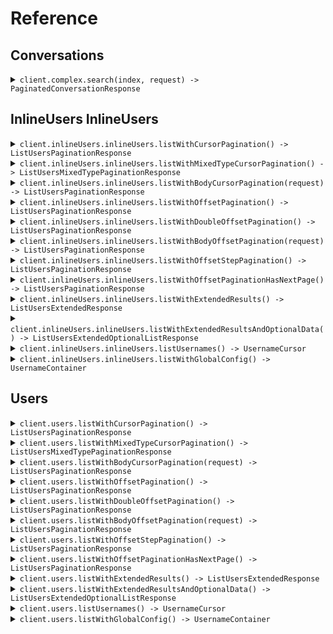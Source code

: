 # Reference
## Conversations
<details><summary><code>client.complex.search(index, request) -> PaginatedConversationResponse</code></summary>
<dl>
<dd>

#### 🔌 Usage

<dl>
<dd>

<dl>
<dd>

```java
client.complex().search(
    "index",
    SearchRequest
        .builder()
        .query(
            SearchRequestQuery.ofSingleFilterSearchRequest(
                SingleFilterSearchRequest
                    .builder()
                    .field("field")
                    .operator(SingleFilterSearchRequestOperator.EQUALS)
                    .value("value")
                    .build()
            )
        )
        .pagination(
            StartingAfterPaging
                .builder()
                .perPage(1)
                .startingAfter("starting_after")
                .build()
        )
        .build()
);
```
</dd>
</dl>
</dd>
</dl>

#### ⚙️ Parameters

<dl>
<dd>

<dl>
<dd>

**index:** `String` 
    
</dd>
</dl>

<dl>
<dd>

**request:** `SearchRequest` 
    
</dd>
</dl>
</dd>
</dl>


</dd>
</dl>
</details>

## InlineUsers InlineUsers
<details><summary><code>client.inlineUsers.inlineUsers.listWithCursorPagination() -> ListUsersPaginationResponse</code></summary>
<dl>
<dd>

#### 🔌 Usage

<dl>
<dd>

<dl>
<dd>

```java
client.inlineUsers().inlineUsers().listWithCursorPagination(
    ListUsersCursorPaginationRequest
        .builder()
        .page(1)
        .perPage(1)
        .order(Order.ASC)
        .startingAfter("starting_after")
        .build()
);
```
</dd>
</dl>
</dd>
</dl>

#### ⚙️ Parameters

<dl>
<dd>

<dl>
<dd>

**page:** `Optional<Integer>` — Defaults to first page
    
</dd>
</dl>

<dl>
<dd>

**perPage:** `Optional<Integer>` — Defaults to per page
    
</dd>
</dl>

<dl>
<dd>

**order:** `Optional<Order>` 
    
</dd>
</dl>

<dl>
<dd>

**startingAfter:** `Optional<String>` 

The cursor used for pagination in order to fetch
the next page of results.
    
</dd>
</dl>
</dd>
</dl>


</dd>
</dl>
</details>

<details><summary><code>client.inlineUsers.inlineUsers.listWithMixedTypeCursorPagination() -> ListUsersMixedTypePaginationResponse</code></summary>
<dl>
<dd>

#### 🔌 Usage

<dl>
<dd>

<dl>
<dd>

```java
client.inlineUsers().inlineUsers().listWithMixedTypeCursorPagination(
    ListUsersMixedTypeCursorPaginationRequest
        .builder()
        .cursor("cursor")
        .build()
);
```
</dd>
</dl>
</dd>
</dl>

#### ⚙️ Parameters

<dl>
<dd>

<dl>
<dd>

**cursor:** `Optional<String>` 
    
</dd>
</dl>
</dd>
</dl>


</dd>
</dl>
</details>

<details><summary><code>client.inlineUsers.inlineUsers.listWithBodyCursorPagination(request) -> ListUsersPaginationResponse</code></summary>
<dl>
<dd>

#### 🔌 Usage

<dl>
<dd>

<dl>
<dd>

```java
client.inlineUsers().inlineUsers().listWithMixedTypeCursorPagination(
    ListUsersMixedTypeCursorPaginationRequest
        .builder()
        .build()
);
```
</dd>
</dl>
</dd>
</dl>

#### ⚙️ Parameters

<dl>
<dd>

<dl>
<dd>

**pagination:** `Optional<WithCursor>` 

The object that contains the cursor used for pagination
in order to fetch the next page of results.
    
</dd>
</dl>
</dd>
</dl>


</dd>
</dl>
</details>

<details><summary><code>client.inlineUsers.inlineUsers.listWithOffsetPagination() -> ListUsersPaginationResponse</code></summary>
<dl>
<dd>

#### 🔌 Usage

<dl>
<dd>

<dl>
<dd>

```java
client.inlineUsers().inlineUsers().listWithCursorPagination(
    ListUsersCursorPaginationRequest
        .builder()
        .page(1)
        .perPage(1)
        .order(Order.ASC)
        .startingAfter("starting_after")
        .build()
);
```
</dd>
</dl>
</dd>
</dl>

#### ⚙️ Parameters

<dl>
<dd>

<dl>
<dd>

**page:** `Optional<Integer>` — Defaults to first page
    
</dd>
</dl>

<dl>
<dd>

**perPage:** `Optional<Integer>` — Defaults to per page
    
</dd>
</dl>

<dl>
<dd>

**order:** `Optional<Order>` 
    
</dd>
</dl>

<dl>
<dd>

**startingAfter:** `Optional<String>` 

The cursor used for pagination in order to fetch
the next page of results.
    
</dd>
</dl>
</dd>
</dl>


</dd>
</dl>
</details>

<details><summary><code>client.inlineUsers.inlineUsers.listWithDoubleOffsetPagination() -> ListUsersPaginationResponse</code></summary>
<dl>
<dd>

#### 🔌 Usage

<dl>
<dd>

<dl>
<dd>

```java
client.inlineUsers().inlineUsers().listWithCursorPagination(
    ListUsersCursorPaginationRequest
        .builder()
        .page(1.1)
        .perPage(1.1)
        .order(Order.ASC)
        .startingAfter("starting_after")
        .build()
);
```
</dd>
</dl>
</dd>
</dl>

#### ⚙️ Parameters

<dl>
<dd>

<dl>
<dd>

**page:** `Optional<Float>` — Defaults to first page
    
</dd>
</dl>

<dl>
<dd>

**perPage:** `Optional<Float>` — Defaults to per page
    
</dd>
</dl>

<dl>
<dd>

**order:** `Optional<Order>` 
    
</dd>
</dl>

<dl>
<dd>

**startingAfter:** `Optional<String>` 

The cursor used for pagination in order to fetch
the next page of results.
    
</dd>
</dl>
</dd>
</dl>


</dd>
</dl>
</details>

<details><summary><code>client.inlineUsers.inlineUsers.listWithBodyOffsetPagination(request) -> ListUsersPaginationResponse</code></summary>
<dl>
<dd>

#### 🔌 Usage

<dl>
<dd>

<dl>
<dd>

```java
client.inlineUsers().inlineUsers().listWithMixedTypeCursorPagination(
    ListUsersMixedTypeCursorPaginationRequest
        .builder()
        .build()
);
```
</dd>
</dl>
</dd>
</dl>

#### ⚙️ Parameters

<dl>
<dd>

<dl>
<dd>

**pagination:** `Optional<WithPage>` 

The object that contains the offset used for pagination
in order to fetch the next page of results.
    
</dd>
</dl>
</dd>
</dl>


</dd>
</dl>
</details>

<details><summary><code>client.inlineUsers.inlineUsers.listWithOffsetStepPagination() -> ListUsersPaginationResponse</code></summary>
<dl>
<dd>

#### 🔌 Usage

<dl>
<dd>

<dl>
<dd>

```java
client.inlineUsers().inlineUsers().listWithOffsetStepPagination(
    ListUsersOffsetStepPaginationRequest
        .builder()
        .page(1)
        .limit(1)
        .order(Order.ASC)
        .build()
);
```
</dd>
</dl>
</dd>
</dl>

#### ⚙️ Parameters

<dl>
<dd>

<dl>
<dd>

**page:** `Optional<Integer>` — Defaults to first page
    
</dd>
</dl>

<dl>
<dd>

**limit:** `Optional<Integer>` 

The maximum number of elements to return.
This is also used as the step size in this
paginated endpoint.
    
</dd>
</dl>

<dl>
<dd>

**order:** `Optional<Order>` 
    
</dd>
</dl>
</dd>
</dl>


</dd>
</dl>
</details>

<details><summary><code>client.inlineUsers.inlineUsers.listWithOffsetPaginationHasNextPage() -> ListUsersPaginationResponse</code></summary>
<dl>
<dd>

#### 🔌 Usage

<dl>
<dd>

<dl>
<dd>

```java
client.inlineUsers().inlineUsers().listWithOffsetStepPagination(
    ListUsersOffsetStepPaginationRequest
        .builder()
        .page(1)
        .limit(1)
        .order(Order.ASC)
        .build()
);
```
</dd>
</dl>
</dd>
</dl>

#### ⚙️ Parameters

<dl>
<dd>

<dl>
<dd>

**page:** `Optional<Integer>` — Defaults to first page
    
</dd>
</dl>

<dl>
<dd>

**limit:** `Optional<Integer>` 

The maximum number of elements to return.
This is also used as the step size in this
paginated endpoint.
    
</dd>
</dl>

<dl>
<dd>

**order:** `Optional<Order>` 
    
</dd>
</dl>
</dd>
</dl>


</dd>
</dl>
</details>

<details><summary><code>client.inlineUsers.inlineUsers.listWithExtendedResults() -> ListUsersExtendedResponse</code></summary>
<dl>
<dd>

#### 🔌 Usage

<dl>
<dd>

<dl>
<dd>

```java
client.inlineUsers().inlineUsers().listWithExtendedResults(
    ListUsersExtendedRequest
        .builder()
        .cursor(UUID.fromString("d5e9c84f-c2b2-4bf4-b4b0-7ffd7a9ffc32"))
        .build()
);
```
</dd>
</dl>
</dd>
</dl>

#### ⚙️ Parameters

<dl>
<dd>

<dl>
<dd>

**cursor:** `Optional<String>` 
    
</dd>
</dl>
</dd>
</dl>


</dd>
</dl>
</details>

<details><summary><code>client.inlineUsers.inlineUsers.listWithExtendedResultsAndOptionalData() -> ListUsersExtendedOptionalListResponse</code></summary>
<dl>
<dd>

#### 🔌 Usage

<dl>
<dd>

<dl>
<dd>

```java
client.inlineUsers().inlineUsers().listWithExtendedResults(
    ListUsersExtendedRequest
        .builder()
        .cursor(UUID.fromString("d5e9c84f-c2b2-4bf4-b4b0-7ffd7a9ffc32"))
        .build()
);
```
</dd>
</dl>
</dd>
</dl>

#### ⚙️ Parameters

<dl>
<dd>

<dl>
<dd>

**cursor:** `Optional<String>` 
    
</dd>
</dl>
</dd>
</dl>


</dd>
</dl>
</details>

<details><summary><code>client.inlineUsers.inlineUsers.listUsernames() -> UsernameCursor</code></summary>
<dl>
<dd>

#### 🔌 Usage

<dl>
<dd>

<dl>
<dd>

```java
client.inlineUsers().inlineUsers().listWithCursorPagination(
    ListUsersCursorPaginationRequest
        .builder()
        .startingAfter("starting_after")
        .build()
);
```
</dd>
</dl>
</dd>
</dl>

#### ⚙️ Parameters

<dl>
<dd>

<dl>
<dd>

**startingAfter:** `Optional<String>` 

The cursor used for pagination in order to fetch
the next page of results.
    
</dd>
</dl>
</dd>
</dl>


</dd>
</dl>
</details>

<details><summary><code>client.inlineUsers.inlineUsers.listWithGlobalConfig() -> UsernameContainer</code></summary>
<dl>
<dd>

#### 🔌 Usage

<dl>
<dd>

<dl>
<dd>

```java
client.inlineUsers().inlineUsers().listWithGlobalConfig(
    ListWithGlobalConfigRequest
        .builder()
        .offset(1)
        .build()
);
```
</dd>
</dl>
</dd>
</dl>

#### ⚙️ Parameters

<dl>
<dd>

<dl>
<dd>

**offset:** `Optional<Integer>` 
    
</dd>
</dl>
</dd>
</dl>


</dd>
</dl>
</details>

## Users
<details><summary><code>client.users.listWithCursorPagination() -> ListUsersPaginationResponse</code></summary>
<dl>
<dd>

#### 🔌 Usage

<dl>
<dd>

<dl>
<dd>

```java
client.users().listWithCursorPagination(
    ListUsersCursorPaginationRequest
        .builder()
        .page(1)
        .perPage(1)
        .order(Order.ASC)
        .startingAfter("starting_after")
        .build()
);
```
</dd>
</dl>
</dd>
</dl>

#### ⚙️ Parameters

<dl>
<dd>

<dl>
<dd>

**page:** `Optional<Integer>` — Defaults to first page
    
</dd>
</dl>

<dl>
<dd>

**perPage:** `Optional<Integer>` — Defaults to per page
    
</dd>
</dl>

<dl>
<dd>

**order:** `Optional<Order>` 
    
</dd>
</dl>

<dl>
<dd>

**startingAfter:** `Optional<String>` 

The cursor used for pagination in order to fetch
the next page of results.
    
</dd>
</dl>
</dd>
</dl>


</dd>
</dl>
</details>

<details><summary><code>client.users.listWithMixedTypeCursorPagination() -> ListUsersMixedTypePaginationResponse</code></summary>
<dl>
<dd>

#### 🔌 Usage

<dl>
<dd>

<dl>
<dd>

```java
client.users().listWithMixedTypeCursorPagination(
    ListUsersMixedTypeCursorPaginationRequest
        .builder()
        .cursor("cursor")
        .build()
);
```
</dd>
</dl>
</dd>
</dl>

#### ⚙️ Parameters

<dl>
<dd>

<dl>
<dd>

**cursor:** `Optional<String>` 
    
</dd>
</dl>
</dd>
</dl>


</dd>
</dl>
</details>

<details><summary><code>client.users.listWithBodyCursorPagination(request) -> ListUsersPaginationResponse</code></summary>
<dl>
<dd>

#### 🔌 Usage

<dl>
<dd>

<dl>
<dd>

```java
client.users().listWithMixedTypeCursorPagination(
    ListUsersMixedTypeCursorPaginationRequest
        .builder()
        .build()
);
```
</dd>
</dl>
</dd>
</dl>

#### ⚙️ Parameters

<dl>
<dd>

<dl>
<dd>

**pagination:** `Optional<WithCursor>` 

The object that contains the cursor used for pagination
in order to fetch the next page of results.
    
</dd>
</dl>
</dd>
</dl>


</dd>
</dl>
</details>

<details><summary><code>client.users.listWithOffsetPagination() -> ListUsersPaginationResponse</code></summary>
<dl>
<dd>

#### 🔌 Usage

<dl>
<dd>

<dl>
<dd>

```java
client.users().listWithCursorPagination(
    ListUsersCursorPaginationRequest
        .builder()
        .page(1)
        .perPage(1)
        .order(Order.ASC)
        .startingAfter("starting_after")
        .build()
);
```
</dd>
</dl>
</dd>
</dl>

#### ⚙️ Parameters

<dl>
<dd>

<dl>
<dd>

**page:** `Optional<Integer>` — Defaults to first page
    
</dd>
</dl>

<dl>
<dd>

**perPage:** `Optional<Integer>` — Defaults to per page
    
</dd>
</dl>

<dl>
<dd>

**order:** `Optional<Order>` 
    
</dd>
</dl>

<dl>
<dd>

**startingAfter:** `Optional<String>` 

The cursor used for pagination in order to fetch
the next page of results.
    
</dd>
</dl>
</dd>
</dl>


</dd>
</dl>
</details>

<details><summary><code>client.users.listWithDoubleOffsetPagination() -> ListUsersPaginationResponse</code></summary>
<dl>
<dd>

#### 🔌 Usage

<dl>
<dd>

<dl>
<dd>

```java
client.users().listWithCursorPagination(
    ListUsersCursorPaginationRequest
        .builder()
        .page(1.1)
        .perPage(1.1)
        .order(Order.ASC)
        .startingAfter("starting_after")
        .build()
);
```
</dd>
</dl>
</dd>
</dl>

#### ⚙️ Parameters

<dl>
<dd>

<dl>
<dd>

**page:** `Optional<Float>` — Defaults to first page
    
</dd>
</dl>

<dl>
<dd>

**perPage:** `Optional<Float>` — Defaults to per page
    
</dd>
</dl>

<dl>
<dd>

**order:** `Optional<Order>` 
    
</dd>
</dl>

<dl>
<dd>

**startingAfter:** `Optional<String>` 

The cursor used for pagination in order to fetch
the next page of results.
    
</dd>
</dl>
</dd>
</dl>


</dd>
</dl>
</details>

<details><summary><code>client.users.listWithBodyOffsetPagination(request) -> ListUsersPaginationResponse</code></summary>
<dl>
<dd>

#### 🔌 Usage

<dl>
<dd>

<dl>
<dd>

```java
client.users().listWithMixedTypeCursorPagination(
    ListUsersMixedTypeCursorPaginationRequest
        .builder()
        .build()
);
```
</dd>
</dl>
</dd>
</dl>

#### ⚙️ Parameters

<dl>
<dd>

<dl>
<dd>

**pagination:** `Optional<WithPage>` 

The object that contains the offset used for pagination
in order to fetch the next page of results.
    
</dd>
</dl>
</dd>
</dl>


</dd>
</dl>
</details>

<details><summary><code>client.users.listWithOffsetStepPagination() -> ListUsersPaginationResponse</code></summary>
<dl>
<dd>

#### 🔌 Usage

<dl>
<dd>

<dl>
<dd>

```java
client.users().listWithOffsetStepPagination(
    ListUsersOffsetStepPaginationRequest
        .builder()
        .page(1)
        .limit(1)
        .order(Order.ASC)
        .build()
);
```
</dd>
</dl>
</dd>
</dl>

#### ⚙️ Parameters

<dl>
<dd>

<dl>
<dd>

**page:** `Optional<Integer>` — Defaults to first page
    
</dd>
</dl>

<dl>
<dd>

**limit:** `Optional<Integer>` 

The maximum number of elements to return.
This is also used as the step size in this
paginated endpoint.
    
</dd>
</dl>

<dl>
<dd>

**order:** `Optional<Order>` 
    
</dd>
</dl>
</dd>
</dl>


</dd>
</dl>
</details>

<details><summary><code>client.users.listWithOffsetPaginationHasNextPage() -> ListUsersPaginationResponse</code></summary>
<dl>
<dd>

#### 🔌 Usage

<dl>
<dd>

<dl>
<dd>

```java
client.users().listWithOffsetStepPagination(
    ListUsersOffsetStepPaginationRequest
        .builder()
        .page(1)
        .limit(1)
        .order(Order.ASC)
        .build()
);
```
</dd>
</dl>
</dd>
</dl>

#### ⚙️ Parameters

<dl>
<dd>

<dl>
<dd>

**page:** `Optional<Integer>` — Defaults to first page
    
</dd>
</dl>

<dl>
<dd>

**limit:** `Optional<Integer>` 

The maximum number of elements to return.
This is also used as the step size in this
paginated endpoint.
    
</dd>
</dl>

<dl>
<dd>

**order:** `Optional<Order>` 
    
</dd>
</dl>
</dd>
</dl>


</dd>
</dl>
</details>

<details><summary><code>client.users.listWithExtendedResults() -> ListUsersExtendedResponse</code></summary>
<dl>
<dd>

#### 🔌 Usage

<dl>
<dd>

<dl>
<dd>

```java
client.users().listWithExtendedResults(
    ListUsersExtendedRequest
        .builder()
        .cursor(UUID.fromString("d5e9c84f-c2b2-4bf4-b4b0-7ffd7a9ffc32"))
        .build()
);
```
</dd>
</dl>
</dd>
</dl>

#### ⚙️ Parameters

<dl>
<dd>

<dl>
<dd>

**cursor:** `Optional<String>` 
    
</dd>
</dl>
</dd>
</dl>


</dd>
</dl>
</details>

<details><summary><code>client.users.listWithExtendedResultsAndOptionalData() -> ListUsersExtendedOptionalListResponse</code></summary>
<dl>
<dd>

#### 🔌 Usage

<dl>
<dd>

<dl>
<dd>

```java
client.users().listWithExtendedResults(
    ListUsersExtendedRequest
        .builder()
        .cursor(UUID.fromString("d5e9c84f-c2b2-4bf4-b4b0-7ffd7a9ffc32"))
        .build()
);
```
</dd>
</dl>
</dd>
</dl>

#### ⚙️ Parameters

<dl>
<dd>

<dl>
<dd>

**cursor:** `Optional<String>` 
    
</dd>
</dl>
</dd>
</dl>


</dd>
</dl>
</details>

<details><summary><code>client.users.listUsernames() -> UsernameCursor</code></summary>
<dl>
<dd>

#### 🔌 Usage

<dl>
<dd>

<dl>
<dd>

```java
client.users().listWithCursorPagination(
    ListUsersCursorPaginationRequest
        .builder()
        .startingAfter("starting_after")
        .build()
);
```
</dd>
</dl>
</dd>
</dl>

#### ⚙️ Parameters

<dl>
<dd>

<dl>
<dd>

**startingAfter:** `Optional<String>` 

The cursor used for pagination in order to fetch
the next page of results.
    
</dd>
</dl>
</dd>
</dl>


</dd>
</dl>
</details>

<details><summary><code>client.users.listWithGlobalConfig() -> UsernameContainer</code></summary>
<dl>
<dd>

#### 🔌 Usage

<dl>
<dd>

<dl>
<dd>

```java
client.users().listWithGlobalConfig(
    ListWithGlobalConfigRequest
        .builder()
        .offset(1)
        .build()
);
```
</dd>
</dl>
</dd>
</dl>

#### ⚙️ Parameters

<dl>
<dd>

<dl>
<dd>

**offset:** `Optional<Integer>` 
    
</dd>
</dl>
</dd>
</dl>


</dd>
</dl>
</details>
